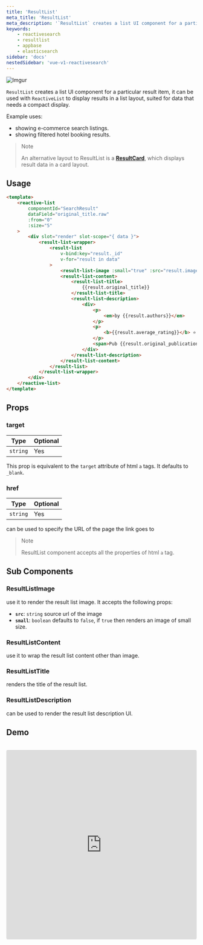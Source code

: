 ```yaml
---
title: 'ResultList'
meta_title: 'ResultList'
meta_description: '`ResultList` creates a list UI component for a particular result item, it can be used with `ReactiveList` to display results in a list layout, suited for data that needs a compact display.'
keywords:
    - reactivesearch
    - resultlist
    - appbase
    - elasticsearch
sidebar: 'docs'
nestedSidebar: 'vue-v1-reactivesearch'
---
```

 
![Imgur](https://i.imgur.com/oevEwGb.png)

`ResultList` creates a list UI component for a particular result item, it can be used with `ReactiveList` to display results in a list layout, suited for data that needs a compact display.

Example uses:

-   showing e-commerce search listings.
-   showing filtered hotel booking results.

> Note
>
> An alternative layout to ResultList is a [**ResultCard**](/docs/reactivesearch/react/v3/result/resultcard/), which displays result data in a card layout.

## Usage

```html
<template>
    <reactive-list
        componentId="SearchResult"
        dataField="original_title.raw"
        :from="0"
        :size="5"
    >
        <div slot="render" slot-scope="{ data }">
            <result-list-wrapper>
                <result-list
                    v-bind:key="result._id"
                    v-for="result in data"
                >
                    <result-list-image :small="true" :src="result.image" />
                    <result-list-content>
                        <result-list-title>
                            {{result.original_title}}
                        </result-list-title>
                        <result-list-description>
                            <div>
                                <p>
                                    <em>by {{result.authors}}</em>
                                </p>
                                <p>
                                    <b>{{result.average_rating}}</b> ⭐
                                </p>
                                <span>Pub {{result.original_publication_year}}</span>
                            </div>
                        </result-list-description>
                    </result-list-content>
                </result-list>
            </result-list-wrapper>
        </div>
    </reactive-list>
</template>
```

## Props

### target

| Type | Optional |
|------|----------|
|  `string` |   Yes   |

This prop is equivalent to the `target` attribute of html `a` tags. It defaults to `_blank`.
### href

| Type | Optional |
|------|----------|
|  `string` |   Yes   |

can be used to specify the URL of the page the link goes to

> Note
>
> ResultList component accepts all the properties of html `a` tag.

## Sub Components

### ResultListImage
use it to render the result list image.
It accepts the following props:
-   **`src`**: `string`
    source url of the image
-   **`small`**: `boolean`
    defaults to `false`, if `true` then renders an image of small size.
### ResultListContent
use it to wrap the result list content other than image.
### ResultListTitle
renders the title of the result list.
### ResultListDescription
can be used to render the result list description UI.

## Demo

<br />

<iframe src="https://codesandbox.io/embed/github/appbaseio/reactivesearch/tree/next/packages/vue/examples/result-list" style="width:100%; height:500px; border:0; border-radius: 4px; overflow:hidden;" sandbox="allow-modals allow-forms allow-popups allow-scripts allow-same-origin"></iframe>

